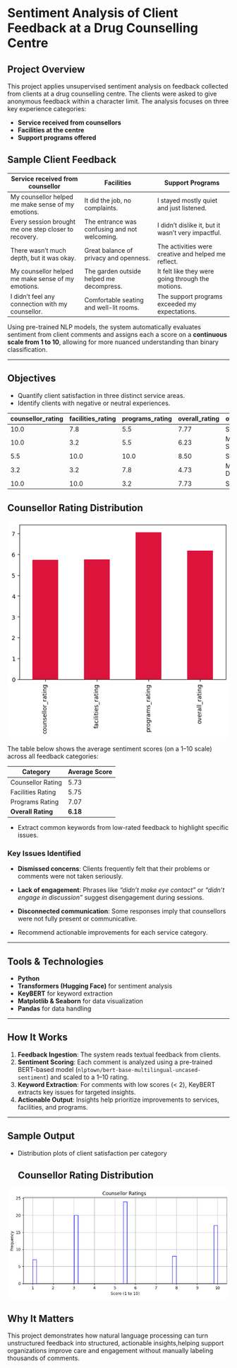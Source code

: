 # Sentiment Analysis of Client Feedback at a Drug Counselling Centre

## Project Overview

This project applies unsupervised sentiment analysis on feedback collected from clients at a drug counselling centre.
The clients were asked to give anonymous feedback within a character limit. The analysis focuses on three key experience categories:

- **Service received from counsellors**
- **Facilities at the centre**
- **Support programs offered**

## Sample Client Feedback


| Service received from counsellor                            | Facilities                                         | Support Programs                                         |
|-------------------------------------------------------------|----------------------------------------------------|----------------------------------------------------------|
| My counsellor helped me make sense of my emotions.          | It did the job, no complaints.                     | I stayed mostly quiet and just listened.                 |
| Every session brought me one step closer to recovery.       | The entrance was confusing and not welcoming.      | I didn’t dislike it, but it wasn’t very impactful.       |
| There wasn’t much depth, but it was okay.                   | Great balance of privacy and openness.             | The activities were creative and helped me reflect.      |
| My counsellor helped me make sense of my emotions.          | The garden outside helped me decompress.           | It felt like they were going through the motions.        |
| I didn’t feel any connection with my counsellor.            | Comfortable seating and well-lit rooms.            | The support programs exceeded my expectations.           |



Using pre-trained NLP models, the system automatically evaluates sentiment from client comments and assigns each a score on a **continuous scale from 1 to 10**, allowing for more nuanced understanding than binary classification.

---

##  Objectives

- Quantify client satisfaction in three distinct service areas.
- Identify clients with negative or neutral experiences.

| counsellor_rating | facilities_rating | programs_rating | overall_rating | overall_sentiment       |
|-------------------|-------------------|------------------|----------------|--------------------------|
| 10.0              | 7.8               | 5.5              | 7.77           | Satisfied                |
| 10.0              | 3.2               | 5.5              | 6.23           | Moderately Satisfied     |
| 5.5               | 10.0              | 10.0             | 8.50           | Satisfied                |
| 3.2               | 3.2               | 7.8              | 4.73           | Moderately Dissatisfied  |
| 10.0              | 10.0              | 3.2              | 7.73           | Satisfied                |

##  Counsellor Rating Distribution

![Counsellor Rating Distribution](images/feedback_hist.png)


The table below shows the average sentiment scores (on a 1–10 scale) across all feedback categories:

| Category            | Average Score |
|---------------------|----------------|
| Counsellor Rating   | 5.73           |
| Facilities Rating   | 5.75           |
| Programs Rating     | 7.07           |
| **Overall Rating**  | **6.18**       |

- Extract common keywords from low-rated feedback to highlight specific issues.

###  Key Issues Identified
- **Dismissed concerns**: Clients frequently felt that their problems or comments were not taken seriously.
- **Lack of engagement**: Phrases like *“didn’t make eye contact”* or *“didn’t engage in discussion”* suggest disengagement during sessions.
- **Disconnected communication**: Some responses imply that counsellors were not fully present or communicative.

- Recommend actionable improvements for each service category.

---

##  Tools & Technologies

- **Python**
- **Transformers (Hugging Face)** for sentiment analysis
- **KeyBERT** for keyword extraction
- **Matplotlib & Seaborn** for data visualization
- **Pandas** for data handling

---

##  How It Works

1. **Feedback Ingestion**: The system reads textual feedback from clients.
2. **Sentiment Scoring**: Each comment is analyzed using a pre-trained BERT-based model (`nlptown/bert-base-multilingual-uncased-sentiment`) and scaled to a 1–10 rating.
3. **Keyword Extraction**: For comments with low scores (< 2), KeyBERT extracts key issues for targeted insights.
4. **Actionable Output**: Insights help prioritize improvements to services, facilities, and programs.

---

## Sample Output

- Distribution plots of client satisfaction per category

  ## Counsellor Rating Distribution

![Counsellor Rating Distribution](images/counsellor_hist.png)




##  Why It Matters

This project demonstrates how natural language processing can turn unstructured feedback into structured, actionable insights,helping support organizations improve care and engagement without manually labeling thousands of comments.




